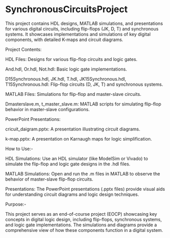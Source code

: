 # SynchronousCircuitsProject
This project contains HDL designs, MATLAB simulations, and presentations for various digital circuits, including flip-flops (JK, D, T) and synchronous systems. It showcases implementations and simulations of key digital components, with detailed K-maps and circuit diagrams.

Project Contents:

HDL Files: Designs for various flip-flop circuits and logic gates.

And.hdl, Or.hdl, Not.hdl: Basic logic gate implementations.

D15Synchronous.hdl, JK.hdl, T.hdl, JK15Synchronous.hdl, T15Synchronous.hdl: Flip-flop circuits (D, JK, T) and synchronous systems.

MATLAB Files: Simulations for flip-flop and master-slave circuits.

Dmasterslave.m, t_master_slave.m: MATLAB scripts for simulating flip-flop behavior in master-slave configurations.

PowerPoint Presentations:

cricuit_daigram.pptx: A presentation illustrating circuit diagrams.

k-map.pptx: A presentation on Karnaugh maps for logic simplification.

How to Use:-

HDL Simulations: Use an HDL simulator (like ModelSim or Vivado) to simulate the flip-flop and logic gate designs in the .hdl files.

MATLAB Simulations: Open and run the .m files in MATLAB to observe the behavior of master-slave flip-flop circuits.

Presentations: The PowerPoint presentations (.pptx files) provide visual aids for understanding circuit diagrams and logic design techniques.

Purpose:-

This project serves as an end-of-course project (EOCP) showcasing key concepts in digital logic design, including flip-flops, synchronous systems, and logic gate implementations. The simulations and diagrams provide a comprehensive view of how these components function in a digital system.
